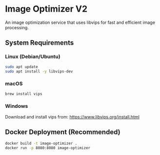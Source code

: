 # Image Optimizer V2

An image optimization service that uses libvips for fast and efficient image processing.

## System Requirements

### Linux (Debian/Ubuntu)

```bash
sudo apt update
sudo apt install -y libvips-dev
```

### macOS

```bash
brew install vips
```

### Windows

Download and install vips from: https://www.libvips.org/install.html

## Docker Deployment (Recommended)

```bash
docker build -t image-optimizer .
docker run -p 8080:8080 image-optimizer
```
